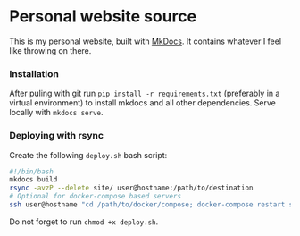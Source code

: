 # Personal website source
This is my personal website, built with [MkDocs](https://mkdocs.org). It contains whatever I feel like throwing on
there.

### Installation
After puling with git run `pip install -r requirements.txt` (preferably in a virtual environment) to install mkdocs and
all other dependencies.  Serve locally with `mkdocs serve`.

### Deploying with rsync
Create the following `deploy.sh` bash script:
```bash
#!/bin/bash
mkdocs build
rsync -avzP --delete site/ user@hostname:/path/to/destination
# Optional for docker-compose based servers
ssh user@hostname "cd /path/to/docker/compose; docker-compose restart server_container_name;"
```
Do not forget to run `chmod +x deploy.sh`.
